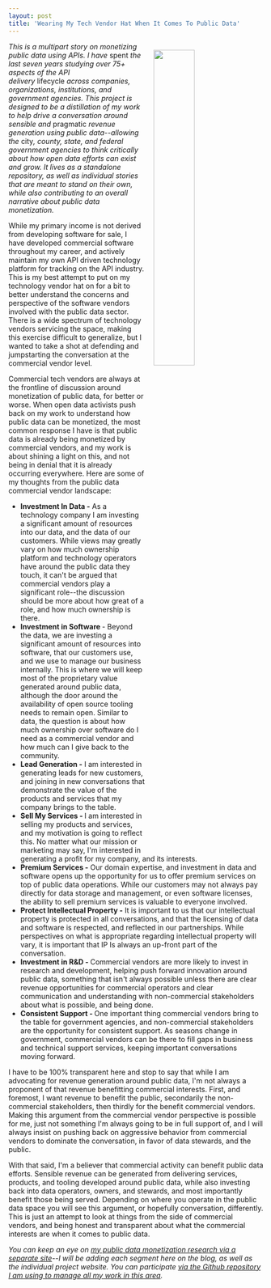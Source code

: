 ```yaml
---
layout: post
title: 'Wearing My Tech Vendor Hat When It Comes To Public Data'
---
```

<p><img style="padding: 15px;" src="http://kinlane-productions.s3.amazonaws.com/api_evangelist_site/blog/bw_magic_hat.png" alt="" width="40%" align="right" /></p>
<p><em>This is a multipart story on monetizing public data using APIs. I have&nbsp;</em>spent<em>&nbsp;the last seven years studying over 75+ aspects of the API delivery&nbsp;</em>lifecycle<em>&nbsp;across companies, organizations, institutions, and government agencies. This project is designed to be a distillation of my work to help drive a conversation around sensible and&nbsp;</em>pragmatic<em>&nbsp;revenue generation using public data--allowing the&nbsp;</em>city<em>, county, state, and federal government agencies to think critically about how open data efforts can exist and grow. It lives as a standalone repository, as well as individual stories that are meant to stand on their own, while also contributing to an overall narrative about public data monetization.</em></p>
<p>While my primary income is not derived from developing software for sale, I have developed commercial software throughout my career, and actively maintain my own API driven technology platform for tracking on the API industry. This is my best attempt to put on my technology vendor hat on for a bit to better understand the concerns and perspective of the software vendors involved with the public data sector. There is a wide spectrum of technology vendors servicing the space, making this exercise difficult to generalize, but I wanted to take a shot at defending and jumpstarting the conversation at the commercial vendor level.</p>
<p>Commercial tech vendors are always at the frontline of discussion around monetization of public data, for better or worse. When open data activists push back on my work to understand how public data can be monetized, the most common response I have is that public data is already being monetized by commercial vendors, and my work is about shining a light on this, and not being in denial that it is already occurring everywhere. Here are some of my thoughts from the public data commercial vendor landscape:</p>
<ul>
<li><strong>Investment In Data -</strong>&nbsp;As a technology company I am investing a significant amount of resources into our data, and the data of our customers. While views may greatly vary on how much ownership platform and technology operators have around the public data they touch, it can't be argued that commercial vendors play a significant role--the discussion should be more about how great of a role, and how much ownership is there.</li>
<li><strong>Investment in Software&nbsp;</strong>- Beyond the data, we are investing a significant amount of resources into software, that our customers use, and we use to manage our business internally. This is where we will keep most of the proprietary value generated around public data, although the door around the availability of open source tooling needs to remain open. Similar to data, the question is about how much ownership over software do I need as a commercial vendor and how much can I give back to the community.</li>
<li><strong>Lead Generation -</strong>&nbsp;I am interested in generating leads for new customers, and joining in new conversations that demonstrate the value of the products and services that my company brings to the table.</li>
<li><strong>Sell My Services -&nbsp;</strong>I am interested in selling my products and services, and my motivation is going to reflect this. No matter what our mission or marketing may say, I'm interested in generating a profit for my company, and its interests.</li>
<li><strong>Premium Services -</strong>&nbsp;Our domain expertise, and investment in data and software opens up the opportunity for us to offer premium services on top of public data operations. While our customers may not always pay directly for data storage and management, or even software licenses, the ability to sell premium services is valuable to everyone involved.</li>
<li><strong>Protect Intellectual Property -</strong>&nbsp;It is important to us that our intellectual property is protected in all conversations, and that the licensing of data and software is respected, and reflected in our partnerships. While perspectives on what is appropriate regarding intellectual property will vary, it is important that IP Is always an up-front part of the conversation.</li>
<li><strong>Investment in R&amp;D -&nbsp;</strong>Commercial vendors are more likely to invest in research and development, helping push forward innovation around public data, something that isn't always possible unless there are clear revenue opportunities for commercial operators and clear communication and understanding with non-commercial stakeholders about what is possible, and being done.</li>
<li><strong>Consistent Support -&nbsp;</strong>One important thing commercial vendors bring to the table for government agencies, and non-commercial stakeholders are the opportunity for consistent support. As seasons change in government, commercial vendors can be there to fill gaps in business and technical support services, keeping important conversations moving forward.</li>
</ul>
<p>I have to be 100% transparent here and stop to say that while I am advocating for revenue generation around public data, I'm not always a proponent of that revenue benefitting commercial interests. First, and foremost, I want revenue to benefit the public, secondarily the non-commercial stakeholders, then thirdly for the benefit commercial vendors. Making this argument from the commercial vendor perspective is possible for me, just not something I'm always going to be in full support of, and I will always insist on pushing back on aggressive behavior from commercial vendors to dominate the conversation, in favor of data stewards, and the public.</p>
<p>With that said, I'm a believer that commercial activity can benefit public data efforts. Sensible revenue can be generated from delivering services, products, and tooling developed around public data, while also investing back into data operators, owners, and stewards, and most importantly benefit those being served. Depending on where you operate in the public data space you will see this argument, or hopefully conversation, differently. This is just an attempt to look at things from the side of commercial vendors, and being honest and transparent about what the commercial interests are when it comes to public data.</p>
<p><em><em>You can keep an eye on&nbsp;<a href="http://public.data.monetization.apievangelist.com/">my public data monetization research via a separate site</a>--I will be adding each segment here on the blog, as well as the individual project website. You can participate&nbsp;<a href="https://github.com/adopta-agency/public-data-monetization">via the Github repository I am using to manage all my work in this area</a>.</em></em></p>